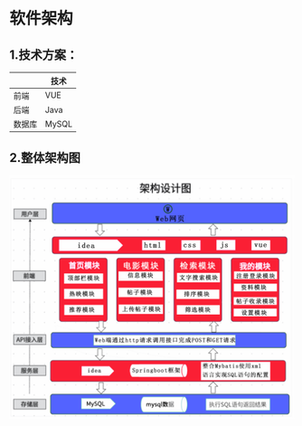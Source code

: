 # 软件架构
## 1.技术方案：
| |技术|
|-|-|
|前端|	VUE|
|后端|	Java|
|数据库|	MySQL|

## 2.整体架构图                                          
![avatar](https://github.com/MyFilmClub/docs/blob/main/软件架构/架构图.png)
